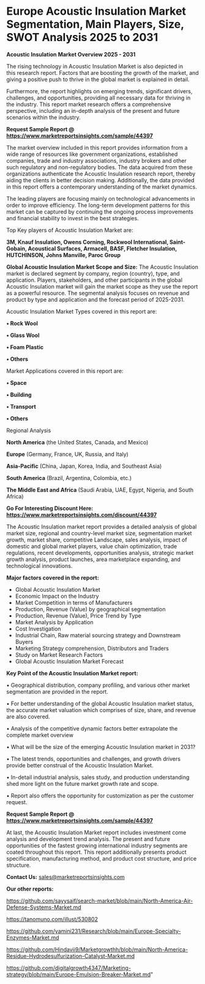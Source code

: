 # Europe Acoustic Insulation Market Segmentation, Main Players, Size, SWOT Analysis 2025 to 2031

<Strong> Acoustic Insulation Market Overview 2025 - 2031</strong>

The rising technology in Acoustic Insulation Market is also depicted in this research report. Factors that are boosting the growth of the market, and giving a positive push to thrive in the global market is explained in detail.

Furthermore, the report highlights on emerging trends, significant drivers, challenges, and opportunities, providing all necessary data for thriving in the industry. This report market research offers a comprehensive perspective, including an in-depth analysis of the present and future scenarios within the industry.

<strong>Request Sample Report @ <a href=https://www.marketreportsinsights.com/sample/44397>https://www.marketreportsinsights.com/sample/44397</a></strong>

The market overview included in this report provides information from a wide range of resources like government organizations, established companies, trade and industry associations, industry brokers and other such regulatory and non-regulatory bodies. The data acquired from these organizations authenticate the Acoustic Insulation research report, thereby aiding the clients in better decision making. Additionally, the data provided in this report offers a contemporary understanding of the market dynamics.

The leading players are focusing mainly on technological advancements in order to improve efficiency. The long-term development patterns for this market can be captured by continuing the ongoing process improvements and financial stability to invest in the best strategies.

Top Key players of Acoustic Insulation Market are:

<strong>3M, Knauf Insulation, Owens Corning, Rockwool International, Saint-Gobain, Acoustical Surfaces, Armacell, BASF, Fletcher Insulation, HUTCHINSON, Johns Manville, Paroc Group</strong>

<strong><b>Global Acoustic Insulation Market Scope and Size:</b></strong>
The Acoustic Insulation market is declared segment by company, region (country), type, and application. Players, stakeholders, and other participants in the global Acoustic Insulation market will gain the market scope as they use the report as a powerful resource. The segmental analysis focuses on revenue and product by type and application and the forecast period of 2025-2031.

Acoustic Insulation Market Types covered in this report are:

<strong>•  Rock Wool

•  Glass Wool

•  Foam Plastic

•  Others</strong>

Market Applications covered in this report are:

<strong>•  Space

•  Building

•  Transport

•  Others</strong> 

Regional Analysis

<strong>North America</strong> (the United States, Canada, and Mexico)

<strong>Europe</strong> (Germany, France, UK, Russia, and Italy)

<strong>Asia-Pacific</strong> (China, Japan, Korea, India, and Southeast Asia)

<strong>South America</strong> (Brazil, Argentina, Colombia, etc.)

<strong>The Middle East and Africa</strong> (Saudi Arabia, UAE, Egypt, Nigeria, and South Africa)

<strong>Go For Interesting Discount Here: <a href=https://www.marketreportsinsights.com/discount/44397>https://www.marketreportsinsights.com/discount/44397</a></strong>

The Acoustic Insulation market report provides a detailed analysis of global market size, regional and country-level market size, segmentation market growth, market share, competitive Landscape, sales analysis, impact of domestic and global market players, value chain optimization, trade regulations, recent developments, opportunities analysis, strategic market growth analysis, product launches, area marketplace expanding, and technological innovations.

<strong><b>Major factors covered in the report:</b></strong>
<ul>
  <li>Global Acoustic Insulation Market </li>
  <li>Economic Impact on the Industry</li>
  <li>Market Competition in terms of Manufacturers</li>
  <li>Production, Revenue (Value) by geographical segmentation</li>
  <li>Production, Revenue (Value), Price Trend by Type</li>
  <li>Market Analysis by Application</li>
  <li>Cost Investigation</li>
  <li>Industrial Chain, Raw material sourcing strategy and Downstream Buyers</li>
  <li>Marketing Strategy comprehension, Distributors and Traders</li>
  <li>Study on Market Research Factors</li>
  <li>Global Acoustic Insulation Market Forecast</li>
</ul>

<strong><b>Key Point of the Acoustic Insulation Market report:</b></strong>

• Geographical distribution, company profiling, and various other market segmentation are provided in the report.

• For better understanding of the global Acoustic Insulation market status, the accurate market valuation which comprises of size, share, and revenue are also covered.

• Analysis of the competitive dynamic factors better extrapolate the complete market overview

• What will be the size of the emerging Acoustic Insulation market in 2031?

• The latest trends, opportunities and challenges, and growth drivers provide better construal of the Acoustic Insulation Market.

• In-detail industrial analysis, sales study, and production understanding shed more light on the future market growth rate and scope.

• Report also offers the opportunity for customization as per the customer request.

<strong>Request Sample Report @ <a href=https://www.marketreportsinsights.com/sample/44397>https://www.marketreportsinsights.com/sample/44397</a></strong>

At last, the Acoustic Insulation Market report includes investment come analysis and development trend analysis. The present and future opportunities of the fastest growing international industry segments are coated throughout this report. This report additionally presents product specification, manufacturing method, and product cost structure, and price structure.

<strong>Contact Us:</strong>
sales@marketreportsinsights.com

<strong>Our other reports:</strong>

<a href=https://github.com/sayysaif/search-market/blob/main/North-America-Air-Defense-Systems-Market.md>https://github.com/sayysaif/search-market/blob/main/North-America-Air-Defense-Systems-Market.md</a>

<a href=https://tanomuno.com/illust/530802>https://tanomuno.com/illust/530802</a>

<a href=https://github.com/yamini231/Research/blob/main/Europe-Specialty-Enzymes-Market.md>https://github.com/yamini231/Research/blob/main/Europe-Specialty-Enzymes-Market.md</a>

<a href=https://github.com/Hindavii9/Marketgrowthh/blob/main/North-America-Residue-Hydrodesulfurization-Catalyst-Market.md>https://github.com/Hindavii9/Marketgrowthh/blob/main/North-America-Residue-Hydrodesulfurization-Catalyst-Market.md</a>

<a href=https://github.com/digitalgrowth4347/Marketing-strategy/blob/main/Europe-Emulsion-Breaker-Market.md>https://github.com/digitalgrowth4347/Marketing-strategy/blob/main/Europe-Emulsion-Breaker-Market.md</a>"
